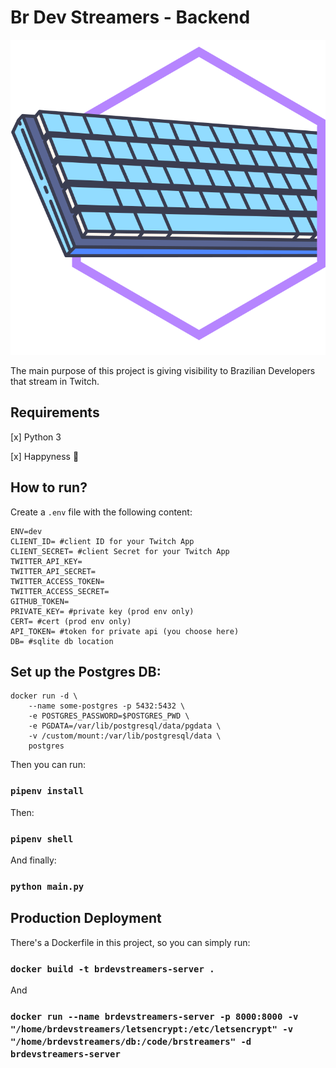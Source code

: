 # Br Dev Streamers - Backend

![Logo](./logo.svg)

The main purpose of this project is giving visibility to Brazilian Developers that stream in Twitch.


## Requirements

[x] Python 3

[x] Happyness 🙂


## How to run?

Create a `.env` file with the following content:

```
ENV=dev
CLIENT_ID= #client ID for your Twitch App
CLIENT_SECRET= #client Secret for your Twitch App
TWITTER_API_KEY=
TWITTER_API_SECRET= 
TWITTER_ACCESS_TOKEN=
TWITTER_ACCESS_SECRET=
GITHUB_TOKEN=
PRIVATE_KEY= #private key (prod env only)
CERT= #cert (prod env only)
API_TOKEN= #token for private api (you choose here)
DB= #sqlite db location
```


## Set up the Postgres DB:

```
docker run -d \
    --name some-postgres -p 5432:5432 \
    -e POSTGRES_PASSWORD=$POSTGRES_PWD \
    -e PGDATA=/var/lib/postgresql/data/pgdata \
    -v /custom/mount:/var/lib/postgresql/data \
    postgres
```


Then you can run:

### `pipenv install`

Then:

### `pipenv shell`

And finally:

### `python main.py`


## Production Deployment

There's a Dockerfile in this project, so you can simply run:

### `docker build -t brdevstreamers-server .`


And

### `docker run --name brdevstreamers-server -p 8000:8000 -v "/home/brdevstreamers/letsencrypt:/etc/letsencrypt" -v "/home/brdevstreamers/db:/code/brstreamers" -d brdevstreamers-server`